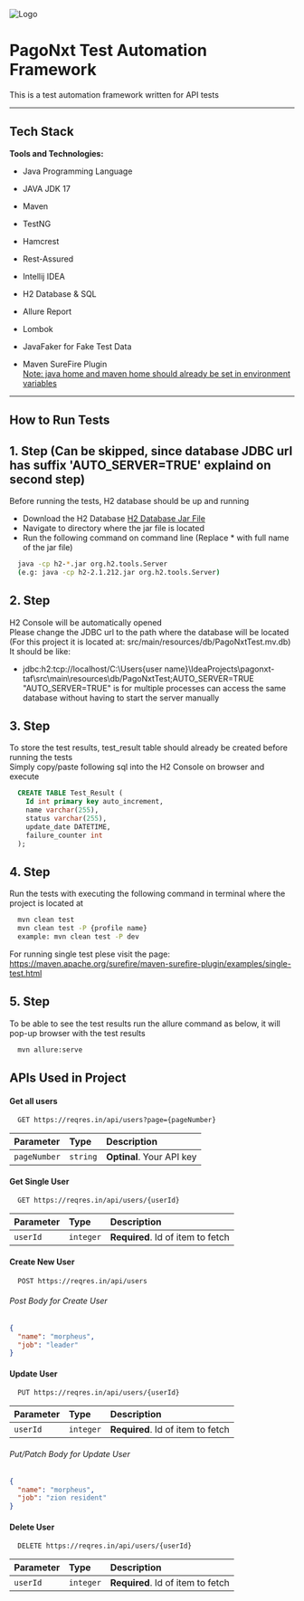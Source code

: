 ![Logo](https://images.ctfassets.net/ksgcgp3n790m/Qxs9kQAKEtBsxVYdrnQvV/01fc49d368630d475a37d782e254e2b7/93ff12af46fd-AW_PagoNxt_POS_RGB.jpg?w=600&q=50)

# PagoNxt Test Automation Framework

This is a test automation framework written for API tests


---
## Tech Stack

**Tools and Technologies:**
* Java Programming Language
* JAVA JDK 17
* Maven
* TestNG
* Hamcrest
* Rest-Assured

* Intellij IDEA
* H2 Database & SQL
* Allure Report
* Lombok
* JavaFaker for Fake Test Data
* Maven SureFire Plugin
  <br /> <ins>Note: java home and maven home should already be set in environment variables</ins>
---

## How to Run Tests
## 1. Step (Can be skipped, since database JDBC url has suffix 'AUTO_SERVER=TRUE' explaind on second step)
Before running the tests, H2 database should be up and running
* Download the H2 Database [H2 Database Jar File](https://search.maven.org/remotecontent?filepath=com/h2database/h2/2.1.212/h2-2.1.212.jar)
* Navigate to directory where the jar file is located
* Run the following command on command line (Replace * with full name of the jar file)
```bash
  java -cp h2-*.jar org.h2.tools.Server
  (e.g: java -cp h2-2.1.212.jar org.h2.tools.Server)
```
## 2. Step
H2 Console will be automatically opened<br />
Please change the JDBC url to the path where the database will be located<br />
(For this project it is located at: src/main/resources/db/PagoNxtTest.mv.db)
It should be like:
* jdbc:h2:tcp://localhost/C:\Users\{user name}\IdeaProjects\pagonxt-taf\src\main\resources\db/PagoNxtTest;AUTO_SERVER=TRUE<br />
  "AUTO_SERVER=TRUE" is for multiple processes can access the same database without having to start the server manually



## 3. Step
To store the test results, test_result table should already be created before running the tests
<br />Simply copy/paste following sql into the H2 Console on browser and execute

```sql
  CREATE TABLE Test_Result (
    Id int primary key auto_increment,
    name varchar(255),
    status varchar(255),
    update_date DATETIME,
    failure_counter int
  );

```

## 4. Step
Run the tests with executing the following command in terminal where the project is located at
```bash
  mvn clean test
  mvn clean test -P {profile name}
  example: mvn clean test -P dev
```
For running single test plese visit the page: </br>
https://maven.apache.org/surefire/maven-surefire-plugin/examples/single-test.html

## 5. Step
To be able to see the test results run the allure command as below, it will pop-up browser with the test results
```bash
  mvn allure:serve
```


## APIs Used in Project

#### Get all users

```http
  GET https://reqres.in/api/users?page={pageNumber}
```

| Parameter | Type     | Description                |
| :-------- | :------- | :------------------------- |
| `pageNumber`    | `string` | **Optinal**. Your API key  |

#### Get Single User

```http
  GET https://reqres.in/api/users/{userId}
```

| Parameter | Type     | Description                       |
| :-------- | :------- | :-------------------------------- |
| `userId`      | `integer` | **Required**. Id of item to fetch |

#### Create New User

```http
  POST https://reqres.in/api/users
```

###### Post Body for Create User

```json
{
  "name": "morpheus",
  "job": "leader"
}
```

#### Update User

```http
  PUT https://reqres.in/api/users/{userId}
```

| Parameter | Type     | Description                       |
| :-------- | :------- | :-------------------------------- |
| `userId`      | `integer` | **Required**. Id of item to fetch |

###### Put/Patch Body for Update User

```json
{
  "name": "morpheus",
  "job": "zion resident"
}
```

#### Delete User

```http
  DELETE https://reqres.in/api/users/{userId}
```

| Parameter | Type     | Description                       |
| :-------- | :------- | :-------------------------------- |
| `userId`      | `integer` | **Required**. Id of item to fetch |